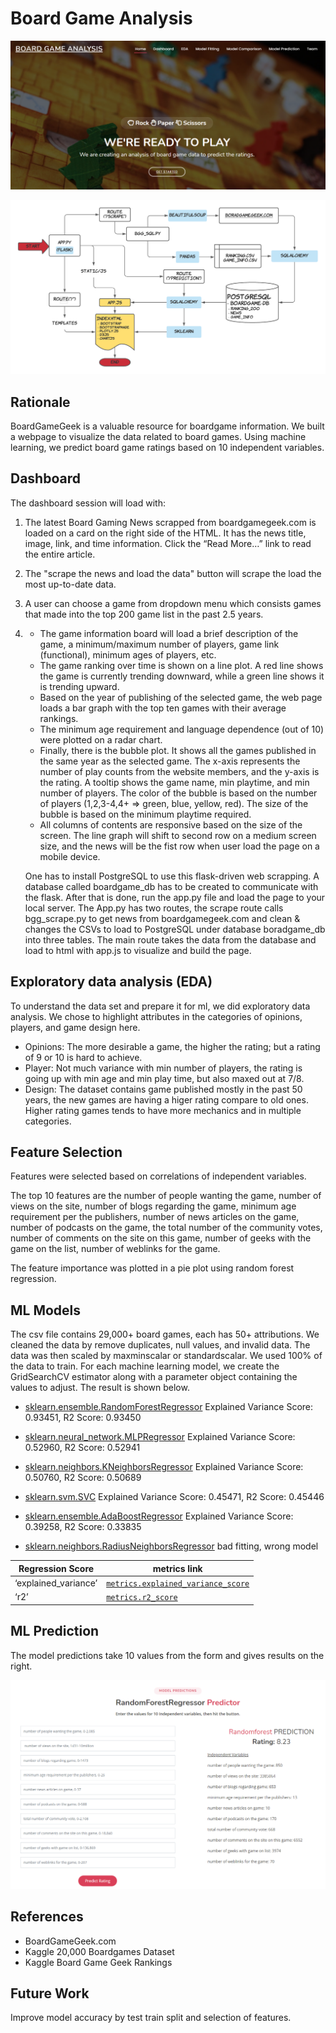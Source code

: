 # Board Game Analysis

![home](image/home.png)

![flowchart](app/static/img/project_diagram.png)

## Rationale

BoardGameGeek is a valuable resource for boardgame information. We built a webpage to visualize the data related to board games.  Using machine learning, we predict board game ratings based on 10 independent variables. 

## Dashboard

The dashboard session will load with: 

1. The latest Board Gaming News scrapped from boardgamegeek.com is loaded on a card on the right side of the HTML. It has the news title, image, link, and time information. Click the “Read More…” link to read the entire article.

2. The "scrape the news and load the data" button will scrape the load the most up-to-date data.

3. A user can choose a game from dropdown menu which consists games that made into the top 200 game list in the past 2.5 years. 

4. -  The game information board will load a brief description of the game, a minimum/maximum number of players, game link (functional), minimum ages of players, etc. 
   -  The game ranking over time is shown on a line plot. A red line shows the game is currently trending downward, while a green line shows it is trending upward.
   -  Based on the year of publishing of the selected game, the web page loads a bar graph with the top ten games with their average rankings. 
   -  The minimum age requirement and language dependence (out of 10) were plotted on a radar chart. 
   -  Finally, there is the bubble plot. It shows all the games published in the same year as the selected game. The x-axis represents the number of play counts from the website members, and the y-axis is the rating. A tooltip shows the game name, min playtime, and min number of players. The color of the bubble is based on the number of players (1,2,3-4,4+ => green, blue, yellow, red). The size of the bubble is based on the minimum playtime required.
   -  All columns of contents are responsive based on the size of the screen. The line graph will shift to second row on a medium screen size, and the news will be the fist row when user load the page on a mobile device.

   One has to install PostgreSQL to use this flask-driven web scrapping. A database called boardgame_db has to be created to communicate with the flask. After that is done, run the app.py file and load the page to your local server. The App.py has two routes, the scrape route calls bgg_scrape.py to get news from boardgamegeek.com and clean & changes the CSVs to load to PostgreSQL under database boradgame_db into three tables. The main route takes the data from the database and load to html with app.js to visualize and build the page.

## Exploratory data analysis (EDA)

To understand the data set and prepare it for ml, we did exploratory data analysis. We chose to highlight attributes in the categories of opinions, players, and game design here.

* Opinions: The more desirable a game, the higher the rating; but a rating of 9 or 10 is hard to achieve.
* Player: Not much variance with min number of players, the rating is going up with min age and min play time, but also maxed out at 7/8.
* Design: The dataset contains game published mostly in the past 50 years, the new games are having a higer rating compare to old ones. Higher rating games tends to have more mechanics and in multiple categories.

## Feature Selection

Features were selected based on correlations of independent variables. 

The top 10 features are the number of people wanting the game, number of views on the site, number of blogs regarding the game, minimum age requirement per the publishers, number of news articles on the game, number of podcasts on the game, the total number of the community votes, number of comments on the site on this game, number of geeks with the game on the list, number of weblinks for the game.

The feature importance was plotted in a pie plot using random forest regression.

## ML Models

The csv file contains 29,000+ board games, each has 50+ attributions. We cleaned the data by remove duplicates, null values, and invalid data. The data was then scaled by maxminscalar or standardscalar. We used 100% of the data to train. For each machine learning model, we create the GridSearchCV estimator along with a parameter object containing the values to adjust. The result is shown below.

- [sklearn.ensemble.RandomForestRegressor](https://scikit-learn.org/stable/modules/generated/sklearn.ensemble.RandomForestRegressor.html?highlight=regressor#sklearn.ensemble.RandomForestRegressor)  Explained Variance Score: 0.93451, R2 Score: 0.93450

- [sklearn.neural_network.MLPRegressor](https://scikit-learn.org/stable/modules/generated/sklearn.neural_network.MLPRegressor.html?highlight=regressor#sklearn.neural_network.MLPRegressor)  Explained Variance Score: 0.52960, R2 Score: 0.52941

- [sklearn.neighbors.KNeighborsRegressor](https://scikit-learn.org/stable/modules/generated/sklearn.neighbors.KNeighborsRegressor.html?highlight=regressor#sklearn.neighbors.KNeighborsRegressor) Explained Variance Score: 0.50760, R2 Score: 0.50689

- [sklearn.svm.SVC](https://scikit-learn.org/stable/modules/svm.html#regression) Explained Variance Score: 0.45471, R2 Score: 0.45446

- [sklearn.ensemble.AdaBoostRegressor](https://scikit-learn.org/stable/modules/generated/sklearn.ensemble.AdaBoostRegressor.html?highlight=regressor#sklearn.ensemble.AdaBoostRegressor) Explained Variance Score: 0.39258, R2 Score: 0.33835

- [sklearn.neighbors.RadiusNeighborsRegressor](https://scikit-learn.org/stable/modules/generated/sklearn.neighbors.RadiusNeighborsRegressor.html?highlight=regressor#sklearn.neighbors.RadiusNeighborsRegressor) bad fitting, wrong model

  

| **Regression** Score | metrics link                                                 |
| -------------------- | ------------------------------------------------------------ |
| ‘explained_variance’ | [`metrics.explained_variance_score`](https://scikit-learn.org/stable/modules/generated/sklearn.metrics.explained_variance_score.html#sklearn.metrics.explained_variance_score) |
| ‘r2’                 | [`metrics.r2_score`](https://scikit-learn.org/stable/modules/generated/sklearn.metrics.r2_score.html#sklearn.metrics.r2_score) |

## ML Prediction

The model predictions take 10 values from the form and gives results on the right.

![prediction](image/prediction.png)



## References

- BoardGameGeek.com
- Kaggle 20,000 Boardgames Dataset
- Kaggle Board Game Geek Rankings

## Future Work

Improve model accuracy by test train split and selection of features.

